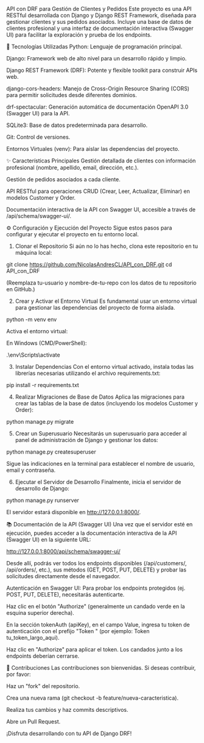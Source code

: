 API con DRF para Gestión de Clientes y Pedidos
Este proyecto es una API RESTful desarrollada con Django y Django REST Framework, diseñada para gestionar clientes y sus pedidos asociados. Incluye una base de datos de clientes profesional y una interfaz de documentación interactiva (Swagger UI) para facilitar la exploración y prueba de los endpoints.

🚀 Tecnologías Utilizadas
Python: Lenguaje de programación principal.

Django: Framework web de alto nivel para un desarrollo rápido y limpio.

Django REST Framework (DRF): Potente y flexible toolkit para construir APIs web.

django-cors-headers: Manejo de Cross-Origin Resource Sharing (CORS) para permitir solicitudes desde diferentes dominios.

drf-spectacular: Generación automática de documentación OpenAPI 3.0 (Swagger UI) para la API.

SQLite3: Base de datos predeterminada para desarrollo.

Git: Control de versiones.

Entornos Virtuales (venv): Para aislar las dependencias del proyecto.

✨ Características Principales
Gestión detallada de clientes con información profesional (nombre, apellido, email, dirección, etc.).

Gestión de pedidos asociados a cada cliente.

API RESTful para operaciones CRUD (Crear, Leer, Actualizar, Eliminar) en modelos Customer y Order.

Documentación interactiva de la API con Swagger UI, accesible a través de /api/schema/swagger-ui/.

⚙️ Configuración y Ejecución del Proyecto
Sigue estos pasos para configurar y ejecutar el proyecto en tu entorno local.

1. Clonar el Repositorio
Si aún no lo has hecho, clona este repositorio en tu máquina local:

git clone https://github.com/NicolasAndresCL/API_con_DRF.git
cd API_con_DRF

(Reemplaza tu-usuario y nombre-de-tu-repo con los datos de tu repositorio en GitHub.)

2. Crear y Activar el Entorno Virtual
Es fundamental usar un entorno virtual para gestionar las dependencias del proyecto de forma aislada.

python -m venv env

Activa el entorno virtual:

En Windows (CMD/PowerShell):

.\env\Scripts\activate

3. Instalar Dependencias
Con el entorno virtual activado, instala todas las librerías necesarias utilizando el archivo requirements.txt:

pip install -r requirements.txt

4. Realizar Migraciones de Base de Datos
Aplica las migraciones para crear las tablas de la base de datos (incluyendo los modelos Customer y Order):

python manage.py migrate

5. Crear un Superusuario
Necesitarás un superusuario para acceder al panel de administración de Django y gestionar los datos:

python manage.py createsuperuser

Sigue las indicaciones en la terminal para establecer el nombre de usuario, email y contraseña.

6. Ejecutar el Servidor de Desarrollo
Finalmente, inicia el servidor de desarrollo de Django:

python manage.py runserver

El servidor estará disponible en http://127.0.0.1:8000/.

📚 Documentación de la API (Swagger UI)
Una vez que el servidor esté en ejecución, puedes acceder a la documentación interactiva de la API (Swagger UI) en la siguiente URL:

http://127.0.0.1:8000/api/schema/swagger-ui/

Desde allí, podrás ver todos los endpoints disponibles (/api/customers/, /api/orders/, etc.), sus métodos (GET, POST, PUT, DELETE) y probar las solicitudes directamente desde el navegador.

Autenticación en Swagger UI:
Para probar los endpoints protegidos (ej. POST, PUT, DELETE), necesitarás autenticarte.

Haz clic en el botón "Authorize" (generalmente un candado verde en la esquina superior derecha).

En la sección tokenAuth (apiKey), en el campo Value, ingresa tu token de autenticación con el prefijo "Token " (por ejemplo: Token tu_token_largo_aqui).

Haz clic en "Authorize" para aplicar el token. Los candados junto a los endpoints deberían cerrarse.

🤝 Contribuciones
Las contribuciones son bienvenidas. Si deseas contribuir, por favor:

Haz un "fork" del repositorio.

Crea una nueva rama (git checkout -b feature/nueva-caracteristica).

Realiza tus cambios y haz commits descriptivos.

Abre un Pull Request.

¡Disfruta desarrollando con tu API de Django DRF!